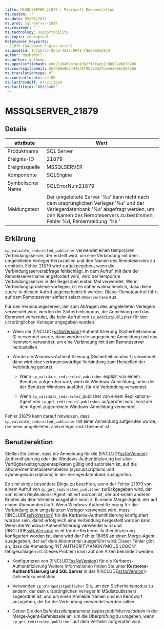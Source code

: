 ```yaml
---
title: MSSQLSERVER_21879 | Microsoft-Dokumentation
ms.custom: ''
ms.date: 03/06/2017
ms.prod: sql-server-2014
ms.reviewer: ''
ms.technology: supportability
ms.topic: conceptual
helpviewer_keywords:
- 21879 (Database Engine error)
ms.assetid: fcfab735-05ca-423a-89f1-fdee7e2ed8c0
author: MashaMSFT
ms.author: mathoma
ms.openlocfilehash: e0d25394694fae10b2ff6faeb13d0087eb87d7b0
ms.sourcegitcommit: b57d98e9b2444348f95c83a24b8eea0e6c9da58d
ms.translationtype: MT
ms.contentlocale: de-DE
ms.lasthandoff: 07/21/2020
ms.locfileid: "86553465"
---
```

# <a name="mssqlserver_21879"></a>MSSQLSERVER_21879
    
## <a name="details"></a>Details  
  
|attribute|Wert|  
|-|-|  
|Produktname|SQL Server|  
|Ereignis-ID|21879|  
|Ereignisquelle|MSSQLSERVER|  
|Komponente|SQLEngine|  
|Symbolischer Name|SQLErrorNum21879|  
|Meldungstext|Der umgeleitete Server '%s' kann nicht nach dem ursprünglichen Verleger '%s' und der Verlegerdatenbank '%s' abgefragt werden, um den Namen des Remoteservers zu bestimmen; Fehler %d, Fehlermeldung '%s.'|  
  
## <a name="explanation"></a>Erklärung  
 `sp_validate_redirected_publisher` verwendet einen temporären Verbindungsserver, der erstellt wird, um eine Verbindung mit dem umgeleiteten Verleger herzustellen und den Namen des Remoteservers zu ermitteln. Fehler 21879 wird zurückgegeben, wenn die Verbindungsserverabfrage fehlschlägt. In dem Aufruf, mit dem der Remoteservername angefordert wird, wird der temporäre Verbindungsserver in der Regel zum ersten Mal verwendet. Wenn Verbindungsprobleme vorliegen, ist es daher wahrscheinlich, dass diese zuerst in diesem Aufruf augenscheinlich werden. Dieser Remoteaufruf führt auf dem Remoteserver einfach select `@@servername` aus.  
  
 Für den Verbindungsserver, der zum Abfragen des umgeleiteten Verlegers verwendet wird, werden der Sicherheitsmodus, die Anmeldung und das Kennwort verwendet, die beim Aufruf von `sp_adddistpublisher` für den ursprünglichen Verleger angegeben wurden.  
  
-   Wenn die [!INCLUDE[ssNoVersion](../../includes/ssnoversion-md.md)]-Authentifizierung (Sicherheitsmodus 0) verwendet wurde, dann werden die angegebene Anmeldung und das Kennwort verwendet, um eine Verbindung mit dem Remoteserver herzustellen.  
  
-   Wurde die Windows-Authentifizierung (Sicherheitsmodus 1) verwendet, dann wird eine vertrauenswürdige Verbindung zum Herstellen der Verbindung genutzt.  
  
    -   Wenn `sp_validate_redirected_publisher` explizit von einem Benutzer aufgerufen wird, wird die Windows-Anmeldung, unter der der Benutzer Windows ausführt, für die Verbindung verwendet.  
  
    -   Wenn `sp_validate_redirected_`publisher von einem Replikations-Agent von `sp_get_redirected_publisher` aufgerufen wird, wird die dem Agent zugeordnete Windows-Anmeldung verwendet.  
  
 Fehler 21879 kann darauf hinweisen, dass `sp_validate_redirected_publisher` mit einer Anmeldung aufgerufen wurde, die beim umgeleiteten Zielverleger nicht bekannt ist.  
  
## <a name="user-action"></a>Benutzeraktion  
 Stellen Sie sicher, dass die Anmeldung für die [!INCLUDE[ssNoVersion](../../includes/ssnoversion-md.md)]-Authentifizierung oder die Windows-Authentifizierung bei allen Verfügbarkeitsgruppenreplikaten gültig und autorisiert ist, auf die Abonnementmetadatentabellen (syssubscriptions und sysmergesubscriptions) in der Verlegerdatenbank zuzugreifen.  
  
 Es sind einige besondere Dinge zu beachten, wenn der Fehler 21879 von einem Aufruf von `sp_get_redirected_publisher` zurückgegeben wird, der von einem Replikations-Agent initiiert worden ist, der auf einem anderen Knoten als dem Verteiler ausgeführt wird; z. B. einem Merge-Agent, der auf einem Abonnenten läuft. Wenn Windows-Authentifizierung für die Verbindung zum umgeleiteten Verleger verwendet wird, muss [!INCLUDE[ssNoVersion](../../includes/ssnoversion-md.md)] für die Kerberos-Authentifizierung konfiguriert worden sein, damit erfolgreich eine Verbindung hergestellt werden kann. Wenn die Windows-Authentifizierung verwendet wird und [!INCLUDE[ssNoVersion](../../includes/ssnoversion-md.md)] nicht für die Kerberos-Authentifizierung konfiguriert worden ist, dann wird der Fehler 18456 an einen Merge-Agent ausgegeben, der auf dem Abonnenten ausgeführt wird. Dieser Fehler gibt an, dass die Anmeldung 'NT AUTHORITY\ANONYMOUS LOGON' fehlgeschlagen ist. Dieses Problem kann auf drei Arten behandelt werden:  
  
-   Konfigurieren von [!INCLUDE[ssNoVersion](../../includes/ssnoversion-md.md)] für die Kerberos-Authentifizierung Weitere Informationen finden Sie unter **Kerberos-Authentifizierung und SQL Server** in der [!INCLUDE[ssNoVersion](../../includes/ssnoversion-md.md)]-Onlinedokumentation.  
  
-   Verwenden `sp_changedistpublisher` Sie, um den Sicherheitsmodus zu ändern, der dem ursprünglichen Verleger in MSdistpublishers zugeordnet ist, und um einen Anmelde Namen und ein Kennwort anzugeben, die für die Verbindung verwendet werden sollen.  
  
-   Geben Sie den Befehlszeilenparameter *bypasspublishervalidation* in der Merge-Agent-Befehlszeile an, um die Überprüfung zu umgehen, wenn `sp_get_redirected_publisher` auf dem Verteiler aufgerufen wird.  
  
  
